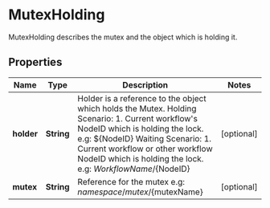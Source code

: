 

# MutexHolding

MutexHolding describes the mutex and the object which is holding it.
## Properties

Name | Type | Description | Notes
------------ | ------------- | ------------- | -------------
**holder** | **String** | Holder is a reference to the object which holds the Mutex. Holding Scenario:   1. Current workflow&#39;s NodeID which is holding the lock.      e.g: ${NodeID} Waiting Scenario:   1. Current workflow or other workflow NodeID which is holding the lock.      e.g: ${WorkflowName}/${NodeID} |  [optional]
**mutex** | **String** | Reference for the mutex e.g: ${namespace}/mutex/${mutexName} |  [optional]



